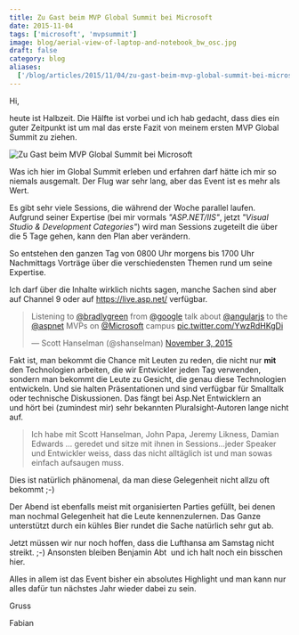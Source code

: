 ```yaml
---
title: Zu Gast beim MVP Global Summit bei Microsoft
date: 2015-11-04
tags: ['microsoft', 'mvpsummit']
image: blog/aerial-view-of-laptop-and-notebook_bw_osc.jpg
draft: false
category: blog
aliases:
  ['/blog/articles/2015/11/04/zu-gast-beim-mvp-global-summit-bei-microsoft/']
---
```


Hi,

heute ist Halbzeit. Die Hälfte ist vorbei und ich hab gedacht, dass dies ein guter Zeitpunkt ist um mal das erste Fazit von meinem ersten MVP Global Summit zu ziehen.

![Zu Gast beim MVP Global Summit bei Microsoft](https://offeringsolutionscdn.blob.core.windows.net/$web/img/articles/wp-content/uploads/2015/11/IMG-20151104-WA0001.jpg)

Was ich hier im Global Summit erleben und erfahren darf hätte ich mir so niemals ausgemalt. Der Flug war sehr lang, aber das Event ist es mehr als Wert.

Es gibt sehr viele Sessions, die während der Woche parallel laufen. Aufgrund seiner Expertise (bei mir vormals _"ASP.NET/IIS"_, jetzt _"Visual Studio &amp; Development Categories"_) wird man Sessions zugeteilt die über die 5 Tage gehen, kann den Plan aber verändern.

So entstehen den ganzen Tag von 0800 Uhr morgens bis 1700 Uhr Nachmittags Vorträge über die verschiedensten Themen rund um seine Expertise.

Ich darf über die Inhalte wirklich nichts sagen, manche Sachen sind aber auf Channel 9 oder auf https://live.asp.net/ verfügbar.

<blockquote class="twitter-tweet" data-lang="en"><p lang="en" dir="ltr">Listening to <a href="https://twitter.com/bradlygreen">@bradlygreen</a> from <a href="https://twitter.com/Google">@google</a> talk about <a href="https://twitter.com/angularjs">@angularjs</a> to the <a href="https://twitter.com/aspnet">@aspnet</a> MVPs on <a href="https://twitter.com/Microsoft">@Microsoft</a> campus <a href="https://t.co/YwzRdHKgDi">pic.twitter.com/YwzRdHKgDi</a></p>&mdash; Scott Hanselman (@shanselman) <a href="https://twitter.com/shanselman/status/661659280995520513">November 3, 2015</a></blockquote>
<script async src="//platform.twitter.com/widgets.js" charset="utf-8"></script>

Fakt ist, man bekommt die Chance mit Leuten zu reden, die nicht nur **mit** den Technologien arbeiten, die wir Entwickler jeden Tag verwenden, sondern man bekommt die Leute zu Gesicht, die genau diese Technologien entwickeln. Und sie halten Präsentationen und sind verfügbar für Smalltalk oder technische Diskussionen. Das fängt bei Asp.Net Entwicklern an und hört bei (zumindest mir) sehr bekannten Pluralsight-Autoren lange nicht auf.

> Ich habe mit Scott Hanselman, John Papa, Jeremy Likness, Damian Edwards ... geredet und sitze mit ihnen in Sessions...jeder Speaker und Entwickler weiss, dass das nicht alltäglich ist und man sowas einfach aufsaugen muss.

Dies ist natürlich phänomenal, da man diese Gelegenheit nicht allzu oft bekommt ;-)

Der Abend ist ebenfalls meist mit organisierten Parties gefüllt, bei denen man nochmal Gelegenheit hat die Leute kennenzulernen. Das Ganze unterstützt durch ein kühles Bier rundet die Sache natürlich sehr gut ab.

Jetzt müssen wir nur noch hoffen, dass die Lufthansa am Samstag nicht streikt. ;-) Ansonsten bleiben Benjamin Abt  und ich halt noch ein bisschen hier.

Alles in allem ist das Event bisher ein absolutes Highlight und man kann nur alles dafür tun nächstes Jahr wieder dabei zu sein.

Gruss

Fabian
